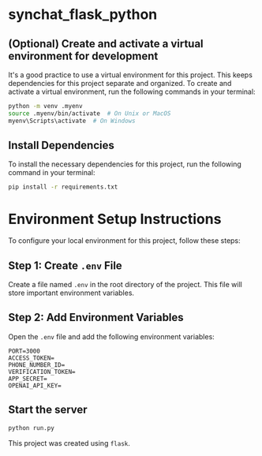 # synchat_flask_python

## (Optional) Create and activate a virtual environment for development

It's a good practice to use a virtual environment for this project. This keeps dependencies for this project separate and organized. To create and activate a virtual environment, run the following commands in your terminal:

```bash
python -m venv .myenv
source .myenv/bin/activate  # On Unix or MacOS
myenv\Scripts\activate  # On Windows
```

## Install Dependencies

To install the necessary dependencies for this project, run the following command in your terminal:

```bash
pip install -r requirements.txt
```

# Environment Setup Instructions

To configure your local environment for this project, follow these steps:

## Step 1: Create `.env` File

Create a file named `.env` in the root directory of the project. This file will store important environment variables.

## Step 2: Add Environment Variables

Open the `.env` file and add the following environment variables:

```plaintext
PORT=3000
ACCESS_TOKEN=
PHONE_NUMBER_ID=
VERIFICATION_TOKEN=
APP_SECRET=
OPENAI_API_KEY=
```

## Start the server

```bash
python run.py
```

This project was created using `flask`.
